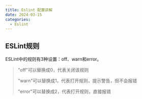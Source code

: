 ```yaml
---
title: Eslint 配置讲解
date: 2024-03-15
categories:
  - Eslint
---
```


## ESLint规则

ESLint中的规则有3种设置：off、warn和error。

> "off"可以替换成0，代表关闭该规则
> 
> "warn"可以替换成1，代表打开规则，提示警告，但不会报错
>
> "error"可以替换成2，代表打开规则，直接报错